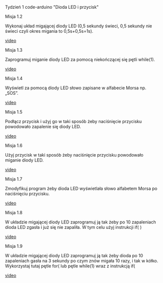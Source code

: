 Tydzień 1 code-arduino "Dioda LED i przycisk"

Misja 1.2

Wykonaj układ migającej diody LED (0,5 sekundy świeci, 0,5 sekundy nie świeci czyli okres migania to 0,5s+0,5s=1s).

[video](https://youtu.be/rxdpz28Z-WE)

Misja 1.3

Zaprogramuj miganie diody LED za pomocą niekończącej się pętli while(1).

[video](https://youtu.be/rxdpz28Z-WE)

Misja 1.4

Wyświetl za pomocą diody LED słowo zapisane w alfabecie Morsa np. „SOS”.

[video](https://youtu.be/HpjomvBBnkM)

Misja 1.5

Podłącz przycisk i użyj go w taki sposób żeby naciśnięcie przycisku powodowało zapalenie się diody LED.

[video](https://youtu.be/kvFBxpmi2vE)

Misja 1.6

Użyj przycisk w taki sposób żeby naciśnięcie przycisku powodowało miganie diody LED.

[video](https://youtu.be/IZCPZoiXv3g)

Misja 1.7

Zmodyfikuj program żeby dioda LED wyświetlała słowo alfabetem Morsa po naciśnięciu przycisku.

[video](https://youtu.be/fUAcPqCrZGE)

Misja 1.8

W układzie migającej diody LED zaprogramuj ją tak żeby po 10 zapaleniach dioda LED zgasła i już się nie zapaliła. W tym celu użyj instrukcji if( )

[video](https://youtu.be/WvmaZ96TVZo)

Misja 1.9

W układzie migającej diody LED zaprogramuj ją tak żeby dioda po 10 zapaleniach gasła na 3 sekundy po czym znów migała 10 razy, i tak w kółko. Wykorzystaj tutaj pętle for( lub pętle while(1) wraz z instrukcją if(

[video](https://youtu.be/A9TFm3UwZ1I)
